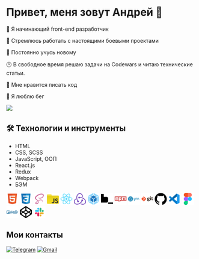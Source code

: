 # Привет, меня зовут Андрей 👋

🚀 Я начинающий front-end разработчик

:dart: Стремлюсь работать с настоящими боевыми проектами

:telescope: Постоянно учусь новому

:clock2: В свободное время решаю задачи на Codewars и читаю технические статьи.

💪 Мне нравится писать код

:running: Я люблю бег

[![](https://www.codewars.com/users/AndreyArkhip/badges/small)](https://www.codewars.com/users/AndreyArkhip)

## :hammer_and_wrench: Технологии и инструменты

- HTML
- CSS, SCSS
- JavaScript, ООП
- React.js
- Redux
- Webpack
- БЭМ

[![HTML](./images/html.png)](https://www.w3.org/html) [![CSS](./images/css.png)](https://www.w3schools.com/css/) [![SCSS](./images/scss.png)](https://sass-lang.com/) [![JS](./images/js.png)](https://developer.mozilla.org/en-US/docs/Web/JavaScript) [![React](./images/react.png)](https://reactjs.org/) [![Redux](./images/redux.png)](https://redux.js.org/) [![Webpack](./images/webpack.png)](https://webpack.js.org/) [![BEM](./images/bem.png)](https://ru.bem.info/) [![NPM](./images/npm.png)](https://www.npmjs.com/) [![Yarn](./images/yarn.png)](https://yarnpkg.com/) [![Git](./images/git.png)](https://git-scm.com/) [![GitHub](./images/github.png)](https://github.com/) [![VSCode](./images/vscode.png)](https://code.visualstudio.com/) [![Figma](./images/figma.png)](https://www.figma.com/) [![Trello](./images/trello.png)](https://trello.com) [![Codepen](./images/codepen.png)](https://codepen.io/) [![Slack](./images/slack.png)](https://slack.com/)

## Мои контакты

[![Telegram](https://img.shields.io/badge/Telegram-FFFFFF?style=plastic&logo=Telegram&logoColor=000000)](https://t.me/AndreyArkhipov11) [![Gmail](https://img.shields.io/badge/Gmail-FFFFFF?style=plastic&logo=Gmail&logoColor=FF0000)](mailto:arhipov0212@gmail.com)

